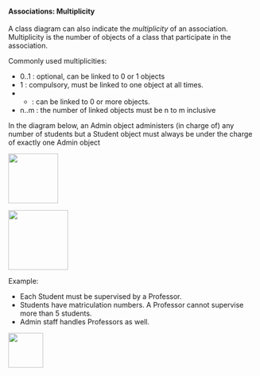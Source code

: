 <link rel="stylesheet" href="{{baseUrl}}/css/textbook.css">

<div class="website-content">

#### Associations: Multiplicity

<div id="main">

A class diagram can also indicate the _multiplicity_ of an association. Multiplicity is the number of objects of a class that participate in the association.

Commonly used multiplicities:
*	0..1 : optional, can be linked to 0 or 1 objects
*	1 : compulsory, must be linked to one object at all times.
*	* : can be linked to 0 or more objects.
*	n..m : the number of linked objects must be n to m inclusive

<tip-box>

In the diagram below, an Admin object administers (in charge of) any number of students but a Student object must always be under the charge of exactly one Admin object

<img src="{{baseUrl}}/uml/associations/multiplicity/images/AdminStudent.png" height="100" />
<p/>

<img src="{{baseUrl}}/uml/associations/multiplicity/images/Association.png" height="120" />
<p/>

Example:
*	Each Student must be supervised by a Professor.
*	Students have matriculation numbers.  A Professor cannot supervise more than 5 students.
*	Admin staff handles Professors as well.

<img src="{{baseUrl}}/uml/associations/multiplicity/images/AdminProfessorStudent.png" height="70" />
<p/>

</tip-box>

<!-- extras ------------------------------------------------------------------------------------ -->

<panel header=":paperclip: Extras" expandable type="seamless" expanded>

  <panel header=":mortar_board: Learning Outcomes" expandable type="seamless">
    <include src="exercises.md" />
  </panel>

  <panel header=":package: Resources" expandable type="seamless">
    <include src="resources.md" />
  </panel>

  <panel header=":laughing: Humor" expandable type="seamless">
    <include src="humor.md" />
  </panel>

</panel>

</div>
</div>
